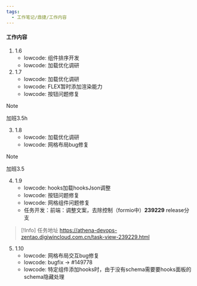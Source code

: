 ```yaml
---
tags:
  - 工作笔记/鼎捷/工作内容
---
```

#### 工作内容
1. 1.6
	- lowcode: 组件排序开发
	- lowcode: 加载优化调研
2. 1.7
	- lowcode: 加载优化调研
	- lowcode: FLEX暂时添加渲染能力
	- lowcode: 按钮问题修复
>[!Note]
>加班3.5h

3. 1.8
	- lowcode: 加载优化调研
	- lowcode: 网格布局bug修复
>[!Note]
>加班3.5


4. 1.9
	- lowcode: hooks加载hooksJson调整
	- lowcode: 按钮问题修复
	- lowcode: 网格组件问题修复
	- 任务开发：前端：调整文案，去除控制（formio中）**239229**  release分支

>[!Info] 任务地址
>https://athena-devops-zentao.digiwincloud.com.cn/task-view-239229.html
	
5. 1.10
	- lowcode: 网格布局交互bug修复
	- lowcode: bugfix -> #149778
	- lowcode: 特定组件添加hooks时，由于没有schema需要要hooks面板的schema隐藏处理